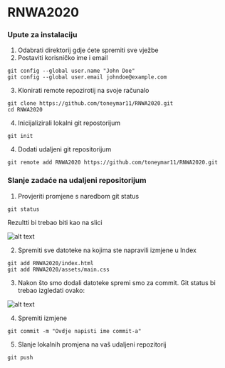 # RNWA2020

### Upute za instalaciju ###

1. Odabrati direktorij gdje ćete spremiti sve vježbe
2. Postaviti korisničko ime i email
```
git config --global user.name "John Doe"
git config --global user.email johndoe@example.com
```
3. Klonirati remote repozirotij na svoje računalo
```
git clone https://github.com/toneymar11/RNWA2020.git
cd RNWA2020
```
4. Inicijalizirali lokalni git repostorijum
```
git init
```
4. Dodati udaljeni git repositorijum
```
git remote add RNWA2020 https://github.com/toneymar11/RNWA2020.git
```

### Slanje zadaće na udaljeni repositorijum
1. Provjeriti promjene s naredbom git status
```
git status
```
Rezultti bi trebao biti kao na slici

![alt text](https://d2wlcd8my7k9h4.cloudfront.net/media/images/d6a430a7-b6f8-4c70-9952-9904dcbfbaba.png)

2. Spremiti sve datoteke na kojima ste napravili izmjene u Index
```
git add RNWA2020/index.html
git add RNWA2020/assets/main.css
```
3. Nakon što smo dodali datoteke spremi smo za commit. Git status bi trebao izgledati ovako:

![alt text](https://gxcuf89792.i.lithium.com/t5/image/serverpage/image-id/136656i2AB4541C280CF45C/image-size/large?v=1.0&px=999)

4. Spremiti izmjene
```
git commit -m "Ovdje napisti ime commit-a"
```

5. Slanje lokalnih promjena na vaš udaljeni repozitorij

```
git push
